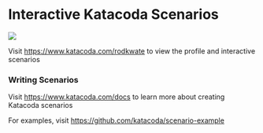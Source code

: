 # Interactive Katacoda Scenarios

[![](http://shields.katacoda.com/katacoda/rodkwate/count.svg)](https://www.katacoda.com/rodkwate "Get your profile on Katacoda.com")

Visit https://www.katacoda.com/rodkwate to view the profile and interactive scenarios

### Writing Scenarios
Visit https://www.katacoda.com/docs to learn more about creating Katacoda scenarios

For examples, visit https://github.com/katacoda/scenario-example
